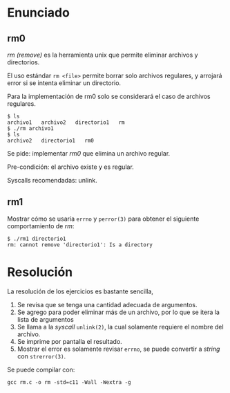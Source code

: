 # Enunciado
## rm0

*rm (remove)* es la herramienta unix que permite eliminar archivos y directorios.

El uso estándar `rm <file>` permite borrar solo archivos regulares, y arrojará error si se intenta eliminar un directorio.

Para la implementación de rm0 solo se considerará el caso de archivos regulares.
```
$ ls
archivo1   archivo2   directorio1   rm
$ ./rm archivo1
$ ls
archivo2   directorio1   rm0
```

Se pide: implementar *rm0* que elimina un archivo regular.

Pre-condición: el archivo existe y es regular.

Syscalls recomendadas: unlink.

## rm1

Mostrar cómo se usaría `errno` y `perror(3)` para obtener el siguiente comportamiento de *rm*:
```
$ ./rm1 directorio1
rm: cannot remove 'directorio1': Is a directory
```

# Resolución

La resolución de los ejercicios es bastante sencilla,
 1. Se revisa que se tenga una cantidad adecuada de argumentos.
 2. Se agrego para poder eliminar más de un archivo, por lo que se itera la lista de argumentos
 3. Se llama a la *syscall* `unlink(2)`, la cual solamente requiere el nombre del archivo.
 4. Se imprime por pantalla el resultado.
 5. Mostrar el error es solamente revisar `errno`, se puede convertir a *string* con `strerror(3)`.

Se puede compilar con:

```
gcc rm.c -o rm -std=c11 -Wall -Wextra -g 
```